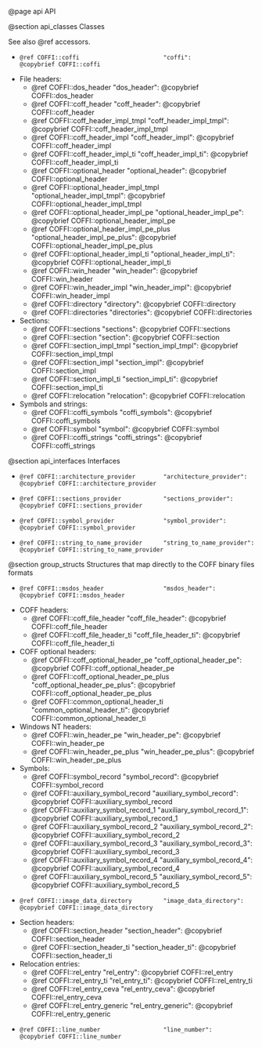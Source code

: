 @page api API

@section api_classes Classes

See also @ref accessors.

  -     @ref COFFI::coffi                        "coffi":                        @copybrief COFFI::coffi
  - File headers:
      - @ref COFFI::dos_header                   "dos_header":                   @copybrief COFFI::dos_header
      - @ref COFFI::coff_header                  "coff_header":                  @copybrief COFFI::coff_header
      - @ref COFFI::coff_header_impl_tmpl        "coff_header_impl_tmpl":        @copybrief COFFI::coff_header_impl_tmpl
      - @ref COFFI::coff_header_impl             "coff_header_impl":             @copybrief COFFI::coff_header_impl
      - @ref COFFI::coff_header_impl_ti          "coff_header_impl_ti":          @copybrief COFFI::coff_header_impl_ti
      - @ref COFFI::optional_header              "optional_header":              @copybrief COFFI::optional_header
      - @ref COFFI::optional_header_impl_tmpl    "optional_header_impl_tmpl":    @copybrief COFFI::optional_header_impl_tmpl
      - @ref COFFI::optional_header_impl_pe      "optional_header_impl_pe":      @copybrief COFFI::optional_header_impl_pe
      - @ref COFFI::optional_header_impl_pe_plus "optional_header_impl_pe_plus": @copybrief COFFI::optional_header_impl_pe_plus
      - @ref COFFI::optional_header_impl_ti      "optional_header_impl_ti":      @copybrief COFFI::optional_header_impl_ti
      - @ref COFFI::win_header                   "win_header":                   @copybrief COFFI::win_header
      - @ref COFFI::win_header_impl              "win_header_impl":              @copybrief COFFI::win_header_impl
      - @ref COFFI::directory                    "directory":                    @copybrief COFFI::directory
      - @ref COFFI::directories                  "directories":                  @copybrief COFFI::directories
  - Sections:
      - @ref COFFI::sections                     "sections":                     @copybrief COFFI::sections
      - @ref COFFI::section                      "section":                      @copybrief COFFI::section
      - @ref COFFI::section_impl_tmpl            "section_impl_tmpl":            @copybrief COFFI::section_impl_tmpl
      - @ref COFFI::section_impl                 "section_impl":                 @copybrief COFFI::section_impl
      - @ref COFFI::section_impl_ti              "section_impl_ti":              @copybrief COFFI::section_impl_ti
      - @ref COFFI::relocation                   "relocation":                   @copybrief COFFI::relocation
  - Symbols and strings:
      - @ref COFFI::coffi_symbols                "coffi_symbols":                @copybrief COFFI::coffi_symbols
      - @ref COFFI::symbol                       "symbol":                       @copybrief COFFI::symbol
      - @ref COFFI::coffi_strings                "coffi_strings":                @copybrief COFFI::coffi_strings


@section api_interfaces Interfaces

  -     @ref COFFI::architecture_provider        "architecture_provider":        @copybrief COFFI::architecture_provider
  -     @ref COFFI::sections_provider            "sections_provider":            @copybrief COFFI::sections_provider
  -     @ref COFFI::symbol_provider              "symbol_provider":              @copybrief COFFI::symbol_provider
  -     @ref COFFI::string_to_name_provider      "string_to_name_provider":      @copybrief COFFI::string_to_name_provider


@section group_structs Structures that map directly to the COFF binary files formats

  -     @ref COFFI::msdos_header                 "msdos_header":                 @copybrief COFFI::msdos_header
  - COFF headers:
      - @ref COFFI::coff_file_header             "coff_file_header":             @copybrief COFFI::coff_file_header
      - @ref COFFI::coff_file_header_ti          "coff_file_header_ti":          @copybrief COFFI::coff_file_header_ti
  - COFF optional headers:
      - @ref COFFI::coff_optional_header_pe      "coff_optional_header_pe":      @copybrief COFFI::coff_optional_header_pe
      - @ref COFFI::coff_optional_header_pe_plus "coff_optional_header_pe_plus": @copybrief COFFI::coff_optional_header_pe_plus
      - @ref COFFI::common_optional_header_ti    "common_optional_header_ti":    @copybrief COFFI::common_optional_header_ti
  - Windows NT headers:
      - @ref COFFI::win_header_pe                "win_header_pe":                @copybrief COFFI::win_header_pe
      - @ref COFFI::win_header_pe_plus           "win_header_pe_plus":           @copybrief COFFI::win_header_pe_plus
  - Symbols:
      - @ref COFFI::symbol_record                "symbol_record":                @copybrief COFFI::symbol_record
      - @ref COFFI::auxiliary_symbol_record      "auxiliary_symbol_record":      @copybrief COFFI::auxiliary_symbol_record
      - @ref COFFI::auxiliary_symbol_record_1    "auxiliary_symbol_record_1":    @copybrief COFFI::auxiliary_symbol_record_1
      - @ref COFFI::auxiliary_symbol_record_2    "auxiliary_symbol_record_2":    @copybrief COFFI::auxiliary_symbol_record_2
      - @ref COFFI::auxiliary_symbol_record_3    "auxiliary_symbol_record_3":    @copybrief COFFI::auxiliary_symbol_record_3
      - @ref COFFI::auxiliary_symbol_record_4    "auxiliary_symbol_record_4":    @copybrief COFFI::auxiliary_symbol_record_4
      - @ref COFFI::auxiliary_symbol_record_5    "auxiliary_symbol_record_5":    @copybrief COFFI::auxiliary_symbol_record_5
  -     @ref COFFI::image_data_directory         "image_data_directory":         @copybrief COFFI::image_data_directory
  - Section headers:
      - @ref COFFI::section_header               "section_header":               @copybrief COFFI::section_header
      - @ref COFFI::section_header_ti            "section_header_ti":            @copybrief COFFI::section_header_ti
  - Relocation entries:
      - @ref COFFI::rel_entry                    "rel_entry":                    @copybrief COFFI::rel_entry
      - @ref COFFI::rel_entry_ti                 "rel_entry_ti":                 @copybrief COFFI::rel_entry_ti
      - @ref COFFI::rel_entry_ceva               "rel_entry_ceva":               @copybrief COFFI::rel_entry_ceva
      - @ref COFFI::rel_entry_generic            "rel_entry_generic":            @copybrief COFFI::rel_entry_generic
  -     @ref COFFI::line_number                  "line_number":                  @copybrief COFFI::line_number
